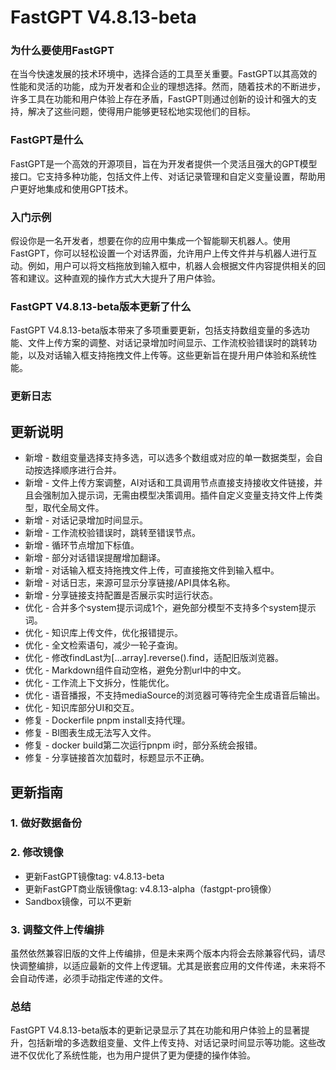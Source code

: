 # FastGPT V4.8.13-beta
### 为什么要使用FastGPT
在当今快速发展的技术环境中，选择合适的工具至关重要。FastGPT以其高效的性能和灵活的功能，成为开发者和企业的理想选择。然而，随着技术的不断进步，许多工具在功能和用户体验上存在矛盾，FastGPT则通过创新的设计和强大的支持，解决了这些问题，使得用户能够更轻松地实现他们的目标。

### FastGPT是什么
FastGPT是一个高效的开源项目，旨在为开发者提供一个灵活且强大的GPT模型接口。它支持多种功能，包括文件上传、对话记录管理和自定义变量设置，帮助用户更好地集成和使用GPT技术。

### 入门示例
假设你是一名开发者，想要在你的应用中集成一个智能聊天机器人。使用FastGPT，你可以轻松设置一个对话界面，允许用户上传文件并与机器人进行互动。例如，用户可以将文档拖放到输入框中，机器人会根据文件内容提供相关的回答和建议。这种直观的操作方式大大提升了用户体验。

### FastGPT V4.8.13-beta版本更新了什么
FastGPT V4.8.13-beta版本带来了多项重要更新，包括支持数组变量的多选功能、文件上传方案的调整、对话记录增加时间显示、工作流校验错误时的跳转功能，以及对话输入框支持拖拽文件上传等。这些更新旨在提升用户体验和系统性能。

### 更新日志
## 更新说明
- 新增 - 数组变量选择支持多选，可以选多个数组或对应的单一数据类型，会自动按选择顺序进行合并。
- 新增 - 文件上传方案调整，AI对话和工具调用节点直接支持接收文件链接，并且会强制加入提示词，无需由模型决策调用。插件自定义变量支持文件上传类型，取代全局文件。
- 新增 - 对话记录增加时间显示。
- 新增 - 工作流校验错误时，跳转至错误节点。
- 新增 - 循环节点增加下标值。
- 新增 - 部分对话错误提醒增加翻译。
- 新增 - 对话输入框支持拖拽文件上传，可直接拖文件到输入框中。
- 新增 - 对话日志，来源可显示分享链接/API具体名称。
- 新增 - 分享链接支持配置是否展示实时运行状态。
- 优化 - 合并多个system提示词成1个，避免部分模型不支持多个system提示词。
- 优化 - 知识库上传文件，优化报错提示。
- 优化 - 全文检索语句，减少一轮子查询。
- 优化 - 修改findLast为[...array].reverse().find，适配旧版浏览器。
- 优化 - Markdown组件自动空格，避免分割url中的中文。
- 优化 - 工作流上下文拆分，性能优化。
- 优化 - 语音播报，不支持mediaSource的浏览器可等待完全生成语音后输出。
- 优化 - 知识库部分UI和交互。
- 修复 - Dockerfile pnpm install支持代理。
- 修复 - BI图表生成无法写入文件。
- 修复 - docker build第二次运行pnpm i时，部分系统会报错。
- 修复 - 分享链接首次加载时，标题显示不正确。

## 更新指南
### 1. 做好数据备份
### 2. 修改镜像
- 更新FastGPT镜像tag: v4.8.13-beta
- 更新FastGPT商业版镜像tag: v4.8.13-alpha（fastgpt-pro镜像）
- Sandbox镜像，可以不更新
### 3. 调整文件上传编排
虽然依然兼容旧版的文件上传编排，但是未来两个版本内将会去除兼容代码，请尽快调整编排，以适应最新的文件上传逻辑。尤其是嵌套应用的文件传递，未来将不会自动传递，必须手动指定传递的文件。

### 总结
FastGPT V4.8.13-beta版本的更新记录显示了其在功能和用户体验上的显著提升，包括新增的多选数组变量、文件上传支持、对话记录时间显示等功能。这些改进不仅优化了系统性能，也为用户提供了更为便捷的操作体验。